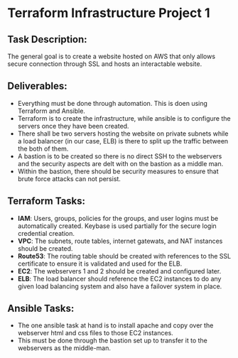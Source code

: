 # Terraform Infrastructure Project 1
## Task Description:  
  The general goal is to create a website hosted on AWS that only allows secure connection through SSL and hosts an interactable website.
## Deliverables:
  - Everything must be done through automation.  This is doen using Terraform and Ansible.
  - Terraform is to create the infrastructure, while ansible is to configure the servers once they have been created.
  - There shall be two servers hosting the website on private subnets while a load balancer (in our case, ELB) is there to split up the traffic between the both of them.
  - A bastion is to be created so there is no direct SSH to the webservers and the security aspects are delt with on the bastion as a middle man.
  - Within the bastion, there should be security measures to ensure that brute force attacks can not persist.
## Terraform Tasks:
  - **IAM**: Users, groups, policies for the groups, and user logins must be automatically created.  Keybase is used partially for the secure login credential creation.
  - **VPC**: The subnets, route tables, internet gatewats, and NAT instances should be created.
  - **Route53**: The routing table should be created with references to the SSL certificate to ensure it is validated and used for the ELB.
  - **EC2**: The webservers 1 and 2 should be created and configured later.
  - **ELB**: The load balancer should reference the EC2 instances to do any given load balancing system and also have a failover system in place.
## Ansible Tasks:
  - The one ansible task at hand is to install apache and copy over the webserver html and css files to those EC2 instances.
  - This must be done through the bastion set up to transfer it to the webservers as the middle-man.
  

